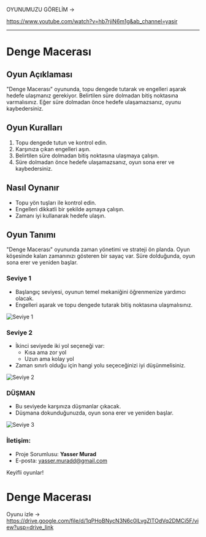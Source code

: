 OYUNUMUZU GÖRELİM ->

https://www.youtube.com/watch?v=hb7rjiN6m1g&ab_channel=yasir
_______________________________________________

# Denge Macerası

## Oyun Açıklaması

"Denge Macerası" oyununda, topu dengede tutarak ve engelleri aşarak hedefe ulaşmanız gerekiyor. Belirtilen süre dolmadan bitiş noktasına varmalısınız. Eğer süre dolmadan önce hedefe ulaşamazsanız, oyunu kaybedersiniz.

## Oyun Kuralları

1. Topu dengede tutun ve kontrol edin.
2. Karşınıza çıkan engelleri aşın.
3. Belirtilen süre dolmadan bitiş noktasına ulaşmaya çalışın.
4. Süre dolmadan önce hedefe ulaşamazsanız, oyun sona erer ve kaybedersiniz.

## Nasıl Oynanır

- Topu yön tuşları ile kontrol edin.
- Engelleri dikkatli bir şekilde aşmaya çalışın.
- Zamanı iyi kullanarak hedefe ulaşın.

## Oyun Tanımı

"Denge Macerası" oyununda zaman yönetimi ve strateji ön planda. Oyun köşesinde kalan zamanınızı gösteren bir sayaç var. Süre dolduğunda, oyun sona erer ve yeniden başlar.

### Seviye 1
- Başlangıç seviyesi, oyunun temel mekaniğini öğrenmenize yardımcı olacak.
- Engelleri aşarak ve topu dengede tutarak bitiş noktasına ulaşmalısınız.

![Seviye 1](https://github.com/Yassermurad/Dnge-maceras/assets/149067135/2a1a1a32-e3e2-42df-a55f-44dc3874da9d)

### Seviye 2
- İkinci seviyede iki yol seçeneği var:
  - Kısa ama zor yol
  - Uzun ama kolay yol
- Zaman sınırlı olduğu için hangi yolu seçeceğinizi iyi düşünmelisiniz.

![Seviye 2](https://github.com/Yassermurad/Dnge-maceras/assets/149067135/4bc46991-9526-4ea5-a8aa-586834a82d10)

### DÜŞMAN
- Bu seviyede karşınıza düşmanlar çıkacak.
- Düşmana dokunduğunuzda, oyun sona erer ve yeniden başlar.

![Seviye 3](https://github.com/Yassermurad/Dnge-maceras/assets/149067135/1186f02c-2daf-40b0-a65c-1ad52836679e)


### İletişim:
- Proje Sorumlusu: **Yasser Murad**
- E-posta: [yasser.muradd@gmail.com](mailto:yasser.muradd@gmail.com)

Keyifli oyunlar!

# Denge Macerası

Oyunu izle -> https://drive.google.com/file/d/1qPHoBNycN3N6c0lLvgZlTOdVq2DMCi5F/view?usp=drive_link
